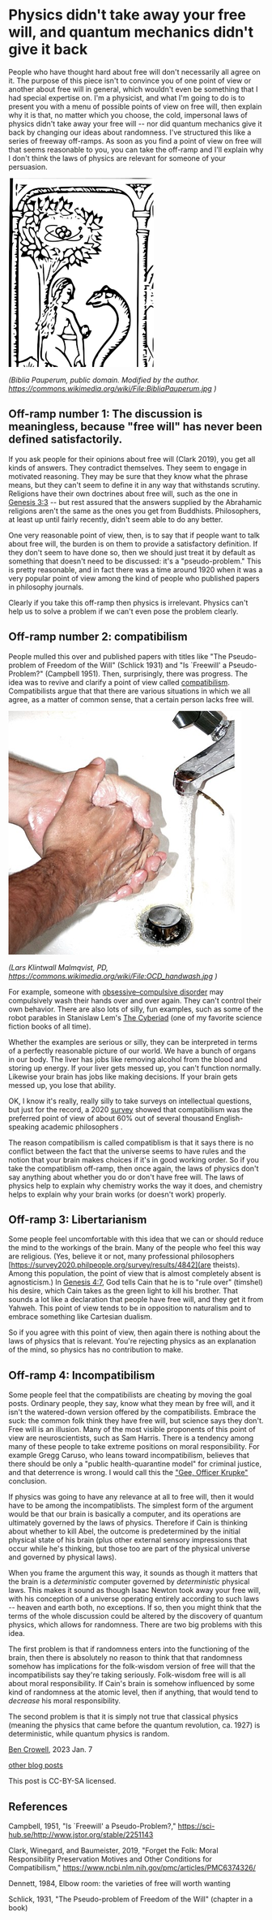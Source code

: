 Physics didn't take away your free will, and quantum mechanics didn't give it back
==================

People who have thought hard about free will don't necessarily all agree on it.
The purpose of this piece isn't to convince you of one point of view or another
about free will in general, which wouldn't even be something that I had special expertise on.
I'm a physicist, and what I'm going to do is to present you with a menu of possible
points of view on free will, then explain why it is that, no matter which you choose,
the cold, impersonal laws of physics didn't take away your free will --
nor did quantum mechanics give it back by changing our ideas about randomness.
I've structured this like a series of freeway off-ramps. As soon as you find a
point of view on free will that seems reasonable to you, you can take the off-ramp
and I'll explain why I don't think the laws of physics are relevant for someone of
your persuasion.

![Eve with the serpent. An icon of a helium atom hovers above them.](eve.png)

*(Biblia Pauperum, public domain. Modified by the author. https://commons.wikimedia.org/wiki/File:BibliaPauperum.jpg )*

Off-ramp number 1: The discussion is meaningless, because "free will" has never been defined satisfactorily.
------------------------------------------------------------------------------------------------------------

If you ask people for their opinions about free will (Clark 2019), you get all kinds of
answers. They contradict themselves.  They seem to engage in motivated reasoning. They may be sure that
they know what the phrase means, but they can't seem to define it in any way that withstands scrutiny. Religions
have their own doctrines about free will, such as the one in [Genesis 3:3](https://ebible.org/web/GEN03.htm) --
but rest assured that the answers supplied by the Abrahamic religions aren't the same as the ones you get from Buddhists.
Philosophers, at least up until fairly recently, didn't seem able to do any better.

One very reasonable point of view, then, is to say that if people want to talk about free will, the burden
is on them to provide a satisfactory definition. If they don't seem to have done so, then we should just
treat it by default as something that doesn't need to be discussed: it's a "pseudo-problem."
This is pretty reasonable, and in fact there was a time around 1920 when it was a very popular point of view
among the kind of people who published papers in philosophy journals.

Clearly if you take this off-ramp then
physics is irrelevant. Physics can't help us to solve a problem if we can't even pose the problem clearly.

Off-ramp number 2: compatibilism
--------------------------------

People mulled this over and published papers with titles like "The Pseudo-problem of Freedom of the Will"
(Schlick 1931) and "Is `Freewill' a Pseudo-Problem?" (Campbell 1951).
Then, surprisingly, there was
progress. The idea was to revive and clarify a point of view called [compatibilism](https://en.wikipedia.org/wiki/Compatibilism).
Compatibilists argue that that there are various situations in which we all agree, as a matter of common sense, that
a certain person lacks free will.

![a person washing his hands](hand_washing.jpg)

*(Lars Klintwall Malmqvist, PD, https://commons.wikimedia.org/wiki/File:OCD_handwash.jpg )*

For example, someone with [obsessive–compulsive disorder](https://en.wikipedia.org/wiki/Obsessive%E2%80%93compulsive_disorder)
may compulsively wash their hands over and over again. They can't control their own behavior.
There are also lots of silly, fun examples, such as some of the robot parables in Stanislaw Lem's [The Cyberiad](https://en.wikipedia.org/wiki/The_Cyberiad) (one of my favorite science fiction books of all time).

Whether the examples are serious or silly, they can be interpreted in terms of a perfectly reasonable picture
of our world. We have a bunch of organs in our body. The liver has jobs like removing alcohol from the blood and
storing up energy. If your liver gets messed up, you can't function normally. Likewise your brain has jobs like
making decisions. If your brain gets messed up, you lose that ability.

OK, I know it's really, really silly to take surveys on intellectual questions, but just for the record, a
2020 [survey](https://survey2020.philpeople.org/survey/results/4838) showed that compatibilism was the preferred point of view of
about 60% out of several thousand English-speaking academic philosophers .

The reason compatibilism is called compatiblism is that it says there is no conflict between the fact that
the universe seems to have rules and the notion that your brain makes choices if it's in good working order.
So if you take the compatiblism off-ramp, then once again, the laws of physics don't say anything about whether
you do or don't have free will. The laws of physics help to explain why chemistry works the way it does, and
chemistry helps to explain why your brain works (or doesn't work) properly.

Off-ramp 3: Libertarianism
--------------------------

Some people feel uncomfortable with this idea that we can or should reduce the mind to the workings of
the brain. Many of the people who feel this way are religious. (Yes, believe it or not, many professional
philosophers [https://survey2020.philpeople.org/survey/results/4842](are theists).
Among this population, the point of view that is almost completely absent
is agnosticism.) In [Genesis 4:7](https://biblehub.com/interlinear/genesis/4-7.htm), God tells Cain that he is to "rule over" (timshel)
his desire, which Cain takes as the green light to kill his brother. That sounds a lot like
a declaration that people have free will, and they get it from Yahweh. This point of view tends to
be in opposition to naturalism and to embrace something like Cartesian dualism.

So if you agree with this point of view, then again there is nothing about the laws of physics that
is relevant. You're rejecting physics as an explanation of the mind, so physics has no contribution to make.

Off-ramp 4: Incompatibilism
---------------------------

Some people feel that the compatibilists are cheating by moving the
goal posts. Ordinary people, they say, know what they mean by free
will, and it isn't the watered-down version offered by the
compatibilists.  Embrace the suck: the common folk think they have free
will, but science says they don't. Free will is an illusion. Many of
the most visible proponents of this point of view are neuroscientists,
such as Sam Harris. There is a tendency among many of these people to take extreme positions on moral responsibility.
For example Gregg Caruso, who leans toward incompatibilism, believes that there should be only a
"public health-quarantine model" for criminal justice, and that deterrence is wrong.
I would call this the ["Gee, Officer Krupke"](https://en.wikipedia.org/wiki/Gee%2C_Officer_Krupke) conclusion.

If physics was going to have any relevance at all to free will, then it would have to be among the incompatiblists.
The simplest form of the argument would be that our brain is basically a computer, and its operations are ultimately
governed by the laws of physics. Therefore if Cain is thinking about whether to kill Abel, the outcome is predetermined
by the initial physical state of his brain (plus other external sensory impressions that occur while he's thinking, but
those too are part of the physical universe and governed by physical laws).

When you frame the argument this way, it sounds as though it matters that the brain is a *deterministic* computer
governed by *deterministic* physical laws. This makes it sound as though Isaac Newton took away your free will,
with his conception of a universe operating entirely according to such laws -- heaven and earth both, no exceptions.
If so, then you might think that the terms of the whole discussion could be altered by the discovery of quantum
physics, which allows for randomness.
There are two big problems with this idea.

The first problem is that if randomness enters into the functioning of the brain, then there is absolutely no
reason to think that that randomness somehow has implications for the folk-wisdom version of free will
that the incompatibilists say they're taking seriously. Folk-wisdom free will is all about moral responsibility.
If Cain's brain is somehow influenced by some kind of randomness at the atomic level, then if anything, that
would tend to *decrease* his moral responsibility.

The second problem is that it is simply not true that classical physics (meaning the physics that came before
the quantum revolution, ca. 1927) is deterministic, while quantum physics is random.

[Ben Crowell](http://lightandmatter.com/area4author.html), 2023 Jan. 7

[other blog posts](https://bcrowell.github.io/)

This post is CC-BY-SA licensed.

References
-----

Campbell, 1951, "Is `Freewill' a Pseudo-Problem?," https://sci-hub.se/http://www.jstor.org/stable/2251143

Clark, Winegard, and Baumeister, 2019, "Forget the Folk: Moral Responsibility Preservation Motives and Other Conditions for Compatibilism," https://www.ncbi.nlm.nih.gov/pmc/articles/PMC6374326/

Dennett, 1984, Elbow room: the varieties of free will worth wanting

Schlick, 1931, "The Pseudo-problem of Freedom of the Will" (chapter in a book)
